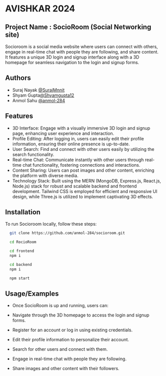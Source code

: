 
# AVISHKAR 2024
## Project Name : SocioRoom (Social Networking site)


Socioroom is a social media website where users can connect with others, engage in real-time chat with people they are following, and share content. It features a unique 3D login and signup interface along with a 3D homepage for seamless navigation to the login and signup forms.


## Authors

- Suraj Nayak [@SurajMnnit](https://github.com/SurajMnnit)
- Shyam Gupta[@Shyamgupta12](https://github.com/Shyamgupta12)
- Anmol Sahu [@anmol-284](https://github.com/anmol-284)


## Features

- 3D Interface: Engage with a visually immersive 3D login and signup page,       enhancing user experience and interaction.
- Profile Editing: After logging in, users can easily edit their profile information, ensuring their online presence is up-to-date.
- User Search: Find and connect with other users easily by utilizing the search functionality.
- Real-time Chat: Communicate instantly with other users through real-time chat functionality, fostering connections and interactions.
- Content Sharing: Users can post images and other content, enriching the platform with diverse media.
- Technology Stack: Built using the MERN (MongoDB, Express.js, React.js, Node.js) stack for robust and scalable backend and frontend development. Tailwind CSS is employed for efficient and responsive UI design, while Three.js is utilized to implement captivating 3D effects.


## Installation

To run Socioroom locally, follow these steps:

```bash
  git clone https://github.com/anmol-284/socioroom.git

```

```bash
  cd RocioRoom
```
```bash
  cd frontend 
  npm i
```
```bash
  cd backend
  npm i
```
```bash
  npm start
```
## Usage/Examples

- Once SocioRoom is up and running, users can:

- Navigate through the 3D homepage to access the login and signup forms.
- Register for an account or log in using existing credentials.
- Edit their profile information to personalize their account.
- Search for other users and connect with them.
- Engage in real-time chat with people they are following.
- Share images and other content with their followers.

